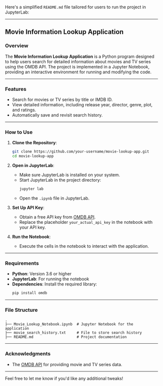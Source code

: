 Here's a simplified `README.md` file tailored for users to run the project in JupyterLab:

---

## **Movie Information Lookup Application**

### **Overview**
The **Movie Information Lookup Application** is a Python program designed to help users search for detailed information about movies and TV series using the OMDB API. The project is implemented in a Jupyter Notebook, providing an interactive environment for running and modifying the code.

---

### **Features**
- Search for movies or TV series by title or IMDB ID.
- View detailed information, including release year, director, genre, plot, and ratings.
- Automatically save and revisit search history.

---

### **How to Use**

1. **Clone the Repository**:
   ```bash
   git clone https://github.com/your-username/movie-lookup-app.git
   cd movie-lookup-app
   ```

2. **Open in JupyterLab**:
   - Make sure JupyterLab is installed on your system.
   - Start JupyterLab in the project directory:
     ```bash
     jupyter lab
     ```
   - Open the `.ipynb` file in JupyterLab.

3. **Set Up API Key**:
   - Obtain a free API key from [OMDB API](http://www.omdbapi.com/).
   - Replace the placeholder `your_actual_api_key` in the notebook with your API key.

4. **Run the Notebook**:
   - Execute the cells in the notebook to interact with the application.

---

### **Requirements**
- **Python**: Version 3.6 or higher
- **JupyterLab**: For running the notebook
- **Dependencies**:
  Install the required library:
  ```bash
  pip install omdb
  ```

---

### **File Structure**
```
.
├── Movie_Lookup_Notebook.ipynb  # Jupyter Notebook for the application
├── movie_search_history.txt     # File to store search history
├── README.md                    # Project documentation
```

---

### **Acknowledgments**
- The [OMDB API](http://www.omdbapi.com/) for providing movie and TV series data.

---

Feel free to let me know if you'd like any additional tweaks!
